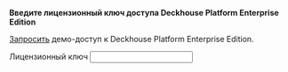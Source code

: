 **Введите лицензионный ключ доступа Deckhouse Platform Enterprise Edition**

[Запросить](javascript:raOpen()) демо-доступ к Deckhouse Platform Enterprise Edition.

<div class="form" style="width: 500px;">
  <div class="form__row">
    <label class="label" title="DNS template">
      Лицензионный ключ
    </label>
    <input class="textfield"
      type="text" license-token name="license-token"
      autocomplete="off" />
  </div>
</div>

<script>
$(document).ready(function() {

    tokenInputElement = $('[license-token]');
    if ($.cookie("demotoken") || $.cookie("license-token")) {
        let token = $.cookie("license-token") ? $.cookie("license-token") : $.cookie("demotoken");
        tokenInputElement.val(token);
    }

    tokenInputElement.change(function () {
        $.cookie('license-token', $(this).val(), {path: '/' });
        location.reload();
    });
})
</script>
